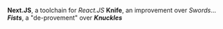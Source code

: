 **Next.JS**, a toolchain for *React.JS*
__Knife__, an improvement over _Swords_...
_**Fists**_, a "de-provement" over ***Knuckles***
